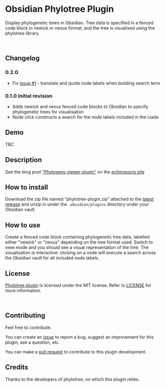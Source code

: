 # Obsidian Phylotree Plugin

Display phylogenetic trees in Obsidian. Tree data is specified in a fenced code block in newick or nexus format, and the tree is visualised using the phylotree library.

<br>

## Changelog

### 0.2.0 

- Fix [issue #1](https://github.com/nickynicolson/obsidian-phylotree-plugin/issues/1) - translate and quote node labels when building search term

### 0.1.0 Initial revision

- Adds newick and nexus fenced code blocks to Obsidian to specify phylogenetic trees for visualisation
- Node click constructs a search for the node labels included in the clade

## Demo

TBC

## Description

See the blog post ["Phylogeny viewer plugin"](https://echinopscis.github.io/blog/2024/phylo-vis/) on the [echinopscis site](https://echinopscis.github.io)

## How to install

Download the zip file named "phylotree-plugin.zip" attached to the [latest release](https://github.com/echinopscis/obsidian-phylotree-plugin/releases/latest) and unzip in under the `.obsidian/plugins` directory under your Obsidian vault.

## How to use

Create a fenced code block containing phylogenetic tree data, labelled either "newick" or "nexus" depending on the tree format used. Switch to view mode and you should see a visual representation of the tree. The visualisation is interactive: clicking on a node will execute a search across the Obsidian vault for all included node labels.


## License

[Phylotree plugin](https://github.com/echinopscis/obsidian-phylotree-plugin) is licensed under the MIT license. Refer to [LICENSE](/LICENSE.TXT) for more information.

<br>

## Contributing

Feel free to contribute.

You can create an [issue](https://github.com/echinopscis/obsidian-phylotree-plugin/issues) to report a bug, suggest an improvement for this plugin, ask a question, etc.

You can make a [pull request](https://github.com/echinopscis/obsidian-phylotree-plugin/pulls) to contribute to this plugin development.

## Credits 

Thanks to the developers of phylotree, on which this plugin relies.
